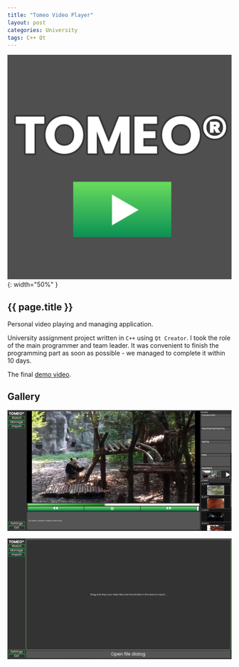 ```yaml
---
title: "Tomeo Video Player"
layout: post
categories: University
tags: C++ Qt
---
```


![Tomeo_Thumbnail](/assets/img/tomeo/logo.png){: width="50%" }

<h2>{{ page.title }}</h2>

Personal video playing and managing application.


University assignment project written in `C++` using `Qt Creator`. I took the role of the main programmer and team
leader. It was convenient to finish the programming part as soon as possible - we managed to complete it within 10 days.

The final [demo video](https://www.youtube.com/watch?v=PQbkeEyhpVg).

## Gallery

![Tomeo_Screenshot_1](/assets/img/tomeo/Screenshot_1.png)

![Tomeo_Screenshot_2](/assets/img/tomeo/Screenshot_2.png)